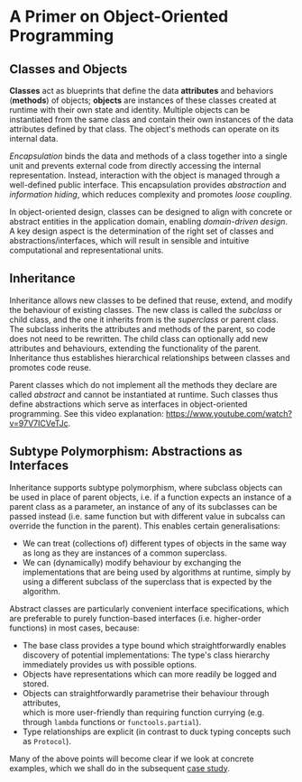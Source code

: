# A Primer on Object-Oriented Programming

## Classes and Objects

**Classes** act as blueprints that define the data **attributes** and behaviors (**methods**) of objects; 
**objects** are instances of these classes created at runtime with their own state and identity. 
Multiple objects can be instantiated from the same class and contain their own instances of the data attributes defined by that class. 
The object's methods can operate on its internal data.

*Encapsulation* binds the data and methods of a class together into a single unit and prevents external code from 
directly accessing the internal representation. Instead, interaction with the object is managed through a well-defined public interface. 
This encapsulation provides *abstraction* and *information hiding*, which reduces complexity and promotes *loose coupling*.

In object-oriented design, classes can be designed to align with concrete or abstract entities in the application domain,
enabling *domain-driven design*.
A key design aspect is the determination of the right set of classes and abstractions/interfaces, which will result in sensible and intuitive computational and representational units.

## Inheritance

Inheritance allows new classes to be defined that reuse, extend, and modify the behaviour of existing classes. 
The new class is called the *subclass* or child class, and the one it inherits from is the *superclass* or parent class. 
The subclass inherits the attributes and methods of the parent, so code does not need to be rewritten. 
The child class can optionally add new attributes and behaviours, extending the functionality of the parent.  
Inheritance thus establishes hierarchical relationships between classes and promotes code reuse. 

Parent classes which do not implement all the methods they declare are called *abstract* and cannot be instantiated at runtime. 
Such classes thus define abstractions which serve as interfaces in object-oriented programming. See this video explanation: <https://www.youtube.com/watch?v=97V7ICVeTJc>.


## Subtype Polymorphism: Abstractions as Interfaces

Inheritance supports subtype polymorphism, where subclass objects can be used in place of parent objects, 
i.e. if a function expects an instance of a parent class as a parameter, an instance of any of its subclasses can be passed instead (i.e. same function but with different value in subcalss can override the function in the parent).
This enables certain generalisations:
  * We can treat (collections of) different types of objects in the same way as long as they are instances of a common superclass.
  * We can (dynamically) modify behaviour by exchanging the implementations that are being used by algorithms at runtime, simply by using a different subclass of the superclass that is expected by the algorithm.

Abstract classes are particularly convenient interface specifications, which are preferable to purely function-based interfaces (i.e. higher-order functions) in most cases, because:

 - The base class provides a type bound which straightforwardly enables discovery of potential implementations: The type's class hierarchy immediately provides us with possible options.
 - Objects have representations which can more readily be logged and stored.
 - Objects can straightforwardly parametrise their behaviour through attributes,   
   which is more user-friendly than requiring function currying (e.g. through `lambda` functions or `functools.partial`).
 - Type relationships are explicit (in contrast to duck typing concepts such as `Protocol`).

 Many of the above points will become clear if we look at concrete examples,
 which we shall do in the subsequent [case study](../02a-case-study-0-unstructured-script/README.md).